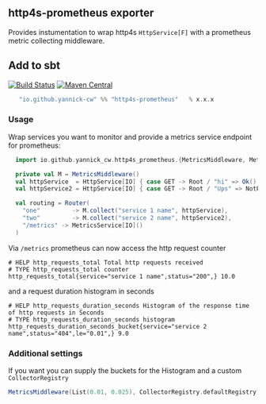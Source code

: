 ## http4s-prometheus exporter

Provides instumentation to wrap http4s `HttpService[F]` with a prometheus metric collecting middleware.

## Add to sbt

[![Build Status](https://travis-ci.org/yannick-cw/http4s-prometheus.svg?branch=master)](https://travis-ci.org/yannick-cw/http4s-prometheus)
[![Maven Central](https://maven-badges.herokuapp.com/maven-central/io.github.yannick-cw/http4s-prometheus/badge.svg)](https://mvnrepository.com/artifact/io.github.yannick-cw/http4s-prometheus_2.12)


```scala
   "io.github.yannick-cw" %% "http4s-prometheus"   % x.x.x
```

### Usage

Wrap services you want to monitor and provide a metrics service endpoint for prometheus:
```scala
  import io.github.yannick_cw.http4s_prometheus.{MetricsMiddleware, MetricsService}

  private val M = MetricsMiddleware()
  val httpService  = HttpService[IO] { case GET -> Root / "hi" => Ok() }
  val httpService2 = HttpService[IO] { case GET -> Root / "Ups" => NotFound() }

  val routing = Router(
    "one"         -> M.collect("service 1 name", httpService),
    "two"         -> M.collect("service 2 name", httpService2),
    "/metrics" -> MetricsService[IO]()
  )
```
Via `/metrics` prometheus can now access the http request counter
```
# HELP http_requests_total Total http requests received
# TYPE http_requests_total counter
http_requests_total{service="service 1 name",status="200",} 10.0
```
and a request duration histogram in seconds
```
# HELP http_requests_duration_seconds Histogram of the response time of http requests in Seconds
# TYPE http_requests_duration_seconds histogram
http_requests_duration_seconds_bucket{service="service 2 name",status="404",le="0.01",} 9.0
```

### Additional settings

If you want you can supply the buckets for the Histogram and a custom `CollectorRegistry`
```scala
MetricsMiddleware(List(0.01, 0.025), CollectorRegistry.defaultRegistry)
```
